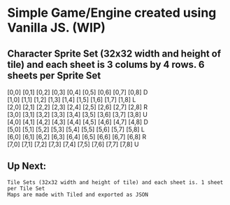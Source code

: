 # Simple Game/Engine created using Vanilla JS. (WIP)

## Character Sprite Set (32x32 width and height of tile) and each sheet is 3 colums by 4 rows. 6 sheets per Sprite Set

[0,0] [0,1] [0,2] [0,3] [0,4] [0,5] [0,6] [0,7] [0,8] D  
[1,0] [1,1] [1,2] [1,3] [1,4] [1,5] [1,6] [1,7] [1,8] L  
[2,0] [2,1] [2,2] [2,3] [2,4] [2,5] [2,6] [2,7] [2,8] R  
[3,0] [3,1] [3,2] [3,3] [3,4] [3,5] [3,6] [3,7] [3,8] U  
[4,0] [4,1] [4,2] [4,3] [4,4] [4,5] [4,6] [4,7] [4,8] D  
[5,0] [5,1] [5,2] [5,3] [5,4] [5,5] [5,6] [5,7] [5,8] L  
[6,0] [6,1] [6,2] [6,3] [6,4] [6,5] [6,6] [6,7] [6,8] R  
[7,0] [7,1] [7,2] [7,3] [7,4] [7,5] [7,6] [7,7] [7,8] U  

## Up Next:

```
Tile Sets (32x32 width and height of tile) and each sheet is. 1 sheet per Tile Set
Maps are made with Tiled and exported as JSON
```